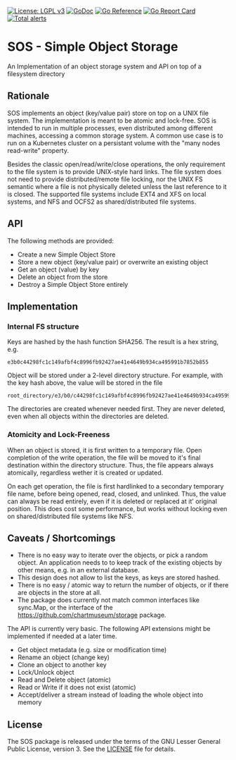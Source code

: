 [![License: LGPL v3](https://img.shields.io/badge/License-LGPL%20v3-blue.svg)](https://www.gnu.org/licenses/lgpl-3.0)
[![GoDoc](https://godoc.org/github.com/hweidner/sos?status.svg)](https://godoc.org/github.com/hweidner/sos)
[![Go Reference](https://pkg.go.dev/badge/github.com/hweidner/sos.svg)](https://pkg.go.dev/github.com/hweidner/sos)
[![Go Report Card](https://goreportcard.com/badge/github.com/hweidner/sos)](https://goreportcard.com/report/github.com/hweidner/sos)
[![Total alerts](https://img.shields.io/lgtm/alerts/g/hweidner/sos.svg?logo=lgtm&logoWidth=18)](https://lgtm.com/projects/g/hweidner/sos/alerts/)

# SOS - Simple Object Storage

An Implementation of an object storage system and API on top of a
filesystem directory

## Rationale

SOS implements an object (key/value pair) store on top on a UNIX file system.
The implementation is meant to be atomic and lock-free. SOS is intended to run
in multiple processes, even distributed among different machines, accessing a
common storage system. A common use case is to run on a Kubernetes cluster on
a persistant volume with the "many nodes read-write" property.

Besides the classic open/read/write/close operations, the only requirement to
the file system is to provide UNIX-style hard links. The file system does not
need to provide distributed/remote file locking, nor the UNIX FS semantic where
a file is not physically deleted unless the last reference to it is closed.
The supported file systems include EXT4 and XFS on local systems, and NFS and
OCFS2 as shared/distributed file systems.

## API

The following methods are provided:

* Create a new Simple Object Store
* Store a new object (key/value pair) or overwrite an existing object
* Get an object (value) by key
* Delete an object from the store
* Destroy a Simple Object Store entirely

## Implementation

### Internal FS structure

Keys are hashed by the hash function SHA256. The result is a hex string, e.g.

	e3b0c44298fc1c149afbf4c8996fb92427ae41e4649b934ca495991b7852b855

Object will be stored under a 2-level directory structure. For example, with
the key hash above, the value will be stored in the file

	root_directory/e3/b0/c44298fc1c149afbf4c8996fb92427ae41e4649b934ca495991b7852b855

The directories are created whenever needed first. They are never deleted, even
when all objects within the directories are deleted.

### Atomicity and Lock-Freeness

When an object is stored, it is first written to a temporary file. Open
completion of the write operation, the file will be moved to it's final
destination within the directory structure. Thus, the file appears always
atomically, regardless wether it is created or updated.

On each get operation, the file is first hardlinked to a secondary temporary
file name, before being opened, read, closed, and unlinked. Thus, the value
can always be read entirely, even if it is deleted or replaced at it' original
position. This does cost some performance, but works without locking even on
shared/distributed file systems like NFS.

## Caveats / Shortcomings

* There is no easy way to iterate over the objects, or pick a random object.
  An application needs to to keep track of the existing objects by other means,
  e.g. in an external database.
* This design does not allow to list the keys, as keys are stored hashed.
* There is no easy / atomic way to return the number of objects, or if there
  are objects in the store at all.
* The package does currently not match common interfaces like sync.Map,
  or the interface of the https://github.com/chartmuseum/storage package.

The API is currently very basic. The following API extensions might be
implemented if needed at a later time.

* Get object metadata (e.g. size or modification time)
* Rename an object (change key)
* Clone an object to another key
* Lock/Unlock object
* Read and Delete object (atomic)
* Read or Write if it does not exist (atomic)
* Accept/deliver a stream instead of loading the whole object into memory

## License

The SOS package is released under the terms of the GNU Lesser General Public
License, version 3. See the [LICENSE](LICENSE) file for details.

